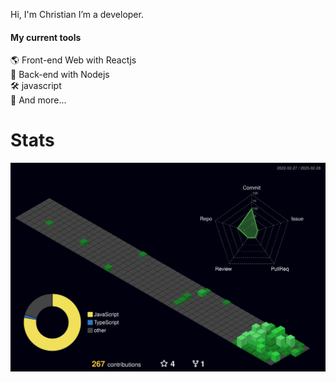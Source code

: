 Hi, I'm Christian I’m a developer. 

#### My current tools 
🌎 Front-end Web with Reactjs  
📡 Back-end with Nodejs  
🛠️ javascript  
🧰 And more...  

<h1>Stats</h1>

![](./profile-3d-contrib/profile-night-green.svg)
